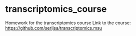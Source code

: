 # transcriptomics_course
Homework for the transcriptomics course
Link to the course: https://github.com/serjisa/transcriptomics.msu
